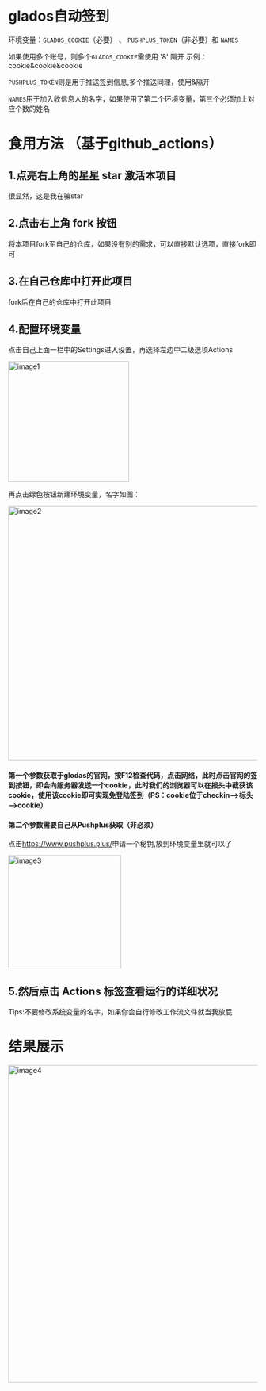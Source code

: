 # glados自动签到

环境变量：`GLADOS_COOKIE`（必要） 、 `PUSHPLUS_TOKEN`（非必要）和 `NAMES`

如果使用多个账号，则多个`GLADOS_COOKIE`需使用 '&' 隔开
示例：cookie&cookie&cookie

`PUSHPLUS_TOKEN`则是用于推送签到信息,多个推送同理，使用&隔开

`NAMES`用于加入收信息人的名字，如果使用了第二个环境变量，第三个必须加上对应个数的姓名

# 食用方法 （基于github_actions）
## 1.点亮右上角的星星 **star** 激活本项目 

很显然，这是我在骗star

## 2.点击右上角 **fork** 按钮 

将本项目fork至自己的仓库，如果没有别的需求，可以直接默认选项，直接fork即可
 
## 3.在自己仓库中打开此项目

fork后在自己的仓库中打开此项目
  
## 4.配置环境变量

点击自己上面一栏中的Settings进入设置，再选择左边中二级选项Actions

<img width="244" alt="image1" src="https://github.com/Alter-Liu/glados_auto/assets/91472748/b6d64c40-aeb1-40ee-a468-3d67e695f7b3">

再点击绿色按钮新建环境变量，名字如图：

<img width="513" alt="image2" src="https://github.com/Alter-Liu/glados_auto/assets/91472748/afad468b-d1a0-4581-90a5-a0def29a2906">

#### 第一个参数获取于glodas的官网，按F12检查代码，点击网络，此时点击官网的签到按钮，即会向服务器发送一个cookie，此时我们的浏览器可以在报头中截获该cookie，使用该cookie即可实现免登陆签到（PS：cookie位于checkin—>标头—>cookie）

#### 第二个参数需要自己从Pushplus获取（非必须）

点击<https://www.pushplus.plus/>申请一个秘钥,放到环境变量里就可以了

<img width="228" alt="image3" src="https://github.com/Alter-Liu/glados_auto/assets/91472748/596c0e72-35e4-4eea-927a-4d4d2a056fb7">



## 5.然后点击 Actions 标签查看运行的详细状况
 
Tips:不要修改系统变量的名字，如果你会自行修改工作流文件就当我放屁

# 结果展示

<img width="641" alt="image4" src="https://github.com/Alter-Liu/glados_auto/assets/91472748/1811a2c1-ecb9-489f-a863-bb924af47878">

